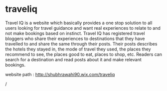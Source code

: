# traveliq
Travel IQ is a website which basically provides a one stop solution to all users looking for travel guidance and want real experiences to relate to and not make bookings based on instinct. Travel IQ has registered travel bloggers who share their experiences to destinations that they have travelled to and share the same through their posts. Their posts describes the hotels they stayed in, the mode of travel they used, the places they recommend to see, the places good to eat, places to shop, etc. Readers can search for a destination and read posts about it and make relevant bookings. 

website path : http://shubhrawahi90.wix.com/traveliq

/
